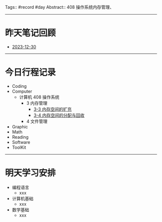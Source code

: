 Tags:: #record #day 
Abstract:: 408 操作系统内存管理、

---

# 昨天笔记回顾

- [2023-12-30](2023-12-30.md)

---
# 今日行程记录

- Coding
- Computer
	- 计算机 408 操作系统
		- 3 内存管理
			- [3-3 内存空间的扩充](../../../Computer/计算机408/操作系统/libs/3%20内存管理/3-3%20内存空间的扩充.md#页面置换算法)
			- [3-4 内存空间的分配与回收](../../../Computer/计算机408/操作系统/libs/3%20内存管理/3-4%20内存空间的分配与回收.md)
		- 4 文件管理
- Graphic
- Math
- Reading
- Software
- ToolKit

---
# 明天学习安排

- 编程语言
	- xxx
- 计算机基础
	- xxx
- 数学基础
	- xxx


